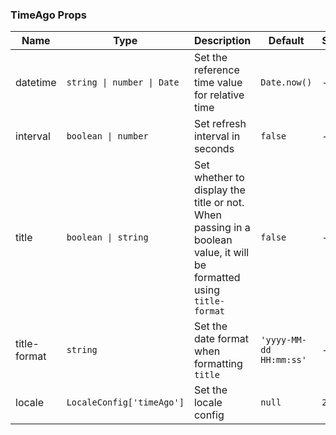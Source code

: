 ### TimeAgo Props

| Name         | Type                       | Description                                                                                                         | Default                 | Since   |
| ------------ | -------------------------- | ------------------------------------------------------------------------------------------------------------------- | ----------------------- | ------- |
| datetime     | `string \| number \| Date` | Set the reference time value for relative time                                                                      | `Date.now()`            | -       |
| interval     | `boolean \| number`        | Set refresh interval in seconds                                                                                     | `false`                 | -       |
| title        | `boolean \| string`        | Set whether to display the title or not. When passing in a boolean value, it will be formatted using `title-format` | `false`                 | -       |
| title-format | `string`                   | Set the date format when formatting `title`                                                                         | `'yyyy-MM-dd HH:mm:ss'` | -       |
| locale       | `LocaleConfig['timeAgo']`  | Set the locale config                                                                                               | `null`                  | `2.1.0` |
